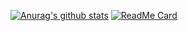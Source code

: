 [![Anurag's github stats](https://github-readme-stats.vercel.app/api?username=NakaYou)](https://github.com/anuraghazra/github-readme-stats)
[![ReadMe Card](https://github-readme-stats.vercel.app/api/pin/?username=NakaYou&repo=NakaYou)](https://github.com/anuraghazra/github-readme-stats)